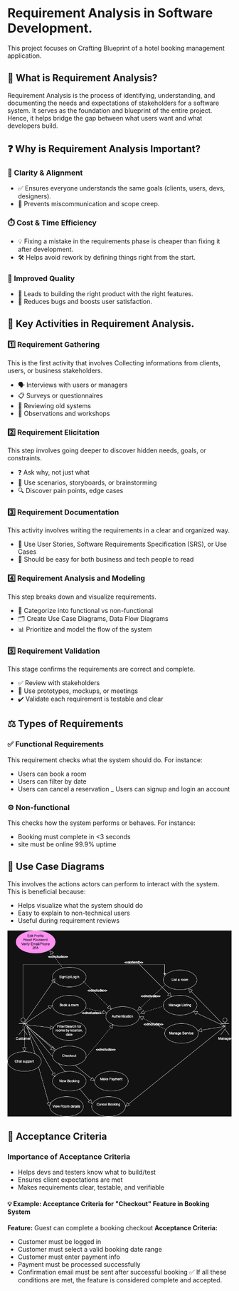 # Requirement Analysis in Software Development.

This project focuses on Crafting Blueprint of a hotel booking management application.

## 📌 What is Requirement Analysis?

Requirement Analysis is the process of identifying, understanding, and documenting the needs and expectations of stakeholders for a software system.
It serves as the foundation and blueprint of the entire project. Hence, it helps bridge the gap between what users want and what developers build.

## ❓ Why is Requirement Analysis Important?

### 🎯 Clarity & Alignment

- ✅ Ensures everyone understands the same goals (clients, users, devs, designers).
- 🚫 Prevents miscommunication and scope creep.

### ⏱️ Cost & Time Efficiency

- 💡 Fixing a mistake in the requirements phase is cheaper than fixing it after development.
- 🛠️ Helps avoid rework by defining things right from the start.

### 🧪 Improved Quality

- 🎯 Leads to building the right product with the right features.
- 🐞 Reduces bugs and boosts user satisfaction.

## 🧩 Key Activities in Requirement Analysis.

### 1️⃣ Requirement Gathering

This is the first activity that involves Collecting informations from clients, users, or business stakeholders.

- 🗣️ Interviews with users or managers
- 📋 Surveys or questionnaires
- 📁 Reviewing old systems
- 👀 Observations and workshops

### 2️⃣ Requirement Elicitation

This step involves going deeper to discover hidden needs, goals, or constraints.

- ❓ Ask why, not just what
- 🧠 Use scenarios, storyboards, or brainstorming
- 🔍 Discover pain points, edge cases

### 3️⃣ Requirement Documentation

This activity involves writing the requirements in a clear and organized way.

- 📝 Use User Stories, Software Requirements Specification (SRS), or Use Cases
- 🧾 Should be easy for both business and tech people to read

### 4️⃣ Requirement Analysis and Modeling

This step breaks down and visualize requirements.

- 🧮 Categorize into functional vs non-functional
- 🗂️ Create Use Case Diagrams, Data Flow Diagrams
- 📊 Prioritize and model the flow of the system

### 5️⃣ Requirement Validation

This stage confirms the requirements are correct and complete.

- ✅ Review with stakeholders
- 🧪 Use prototypes, mockups, or meetings
- ✔️ Validate each requirement is testable and clear

## ⚖️ Types of Requirements

### ✅ Functional Requirements

This requirement checks what the system should do. For instance:

- Users can book a room
- Users can filter by date
- Users can cancel a reservation
  \_ Users can signup and login an account

### ⚙️ Non-functional

This checks how the system performs or behaves. For instance:

- Booking must complete in <3 seconds
- site must be online 99.9% uptime

## 🧩 Use Case Diagrams

This involves the actions actors can perform to interact with the system.
This is beneficial because:

- Helps visualize what the system should do
- Easy to explain to non-technical users
- Useful during requirement reviews

![Use Case Diagram](./images/alx-booking-uc.png.png)

## 🎯 Acceptance Criteria

### Importance of Acceptance Criteria

- Helps devs and testers know what to build/test
- Ensures client expectations are met
- Makes requirements clear, testable, and verifiable

#### 💡 Example: Acceptance Criteria for "Checkout" Feature in Booking System

**Feature:** Guest can complete a booking checkout
**Acceptance Criteria:**

- Customer must be logged in
- Customer must select a valid booking date range
- Customer must enter payment info
- Payment must be processed successfully
- Confirmation email must be sent after successful booking
  ✅ If all these conditions are met, the feature is considered complete and accepted.
